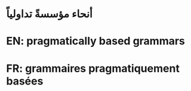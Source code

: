 # أنحاء مؤسسةً تداولياً

# EN: pragmatically based grammars

# FR: grammaires pragmatiquement basées
